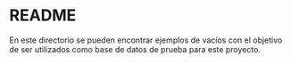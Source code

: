 # README

En este directorio se pueden encontrar ejemplos de vacíos con el objetivo de ser utilizados como base de datos de prueba
para este proyecto.
